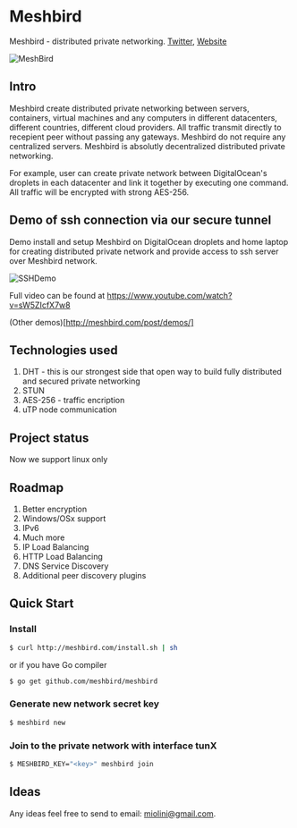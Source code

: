 # Meshbird 

Meshbird - distributed private networking. [Twitter](https://twitter.com/meshbird), [Website](http://meshbird.com/)


![MeshBird](https://avatars0.githubusercontent.com/u/16837838?v=3&u=dbd30ffcc7383854dba5a66425ce9fe0591b03ac&s=700)

## Intro

Meshbird create distributed private networking between servers, containers, virtual machines and any computers in different datacenters, different countries, different cloud providers. All traffic transmit directly to recepient peer without passing any gateways. Meshbird do not require any centralized servers. Meshbird is absolutly decentralized distributed private networking.

For example, user can create private network between DigitalOcean's droplets in each datacenter and link it together by executing one command. All traffic will be encrypted with strong AES-256.

## Demo of ssh connection via our secure tunnel

Demo install and setup Meshbird on DigitalOcean droplets and home laptop for creating distributed private network and provide access to ssh server over Meshbird network.

![SSHDemo](https://raw.githubusercontent.com/meshbird/meshbird/master/demos/ssh_demo.gif)

Full video can be found at https://www.youtube.com/watch?v=sW5ZIcfX7w8

(Other demos)[http://meshbird.com/post/demos/]

## Technologies used

1. DHT - this is our strongest side that open way to build fully distributed and secured private networking
2. STUN
3. AES-256 - traffic encription
4. uTP node communication

## Project status

Now we support linux only

## Roadmap

1. Better encryption
2. Windows/OSx support
3. IPv6
4. Much more
5. IP Load Balancing
6. HTTP Load Balancing
7. DNS Service Discovery
8. Additional peer discovery plugins

## Quick Start

### Install

```bash
$ curl http://meshbird.com/install.sh | sh
````

or if you have Go compiler 

```bash
$ go get github.com/meshbird/meshbird
```

### Generate new network secret key

```bash
$ meshbird new
```

### Join to the private network with interface tunX

```bash
$ MESHBIRD_KEY="<key>" meshbird join
```

## Ideas

Any ideas feel free to send to email: miolini@gmail.com.
